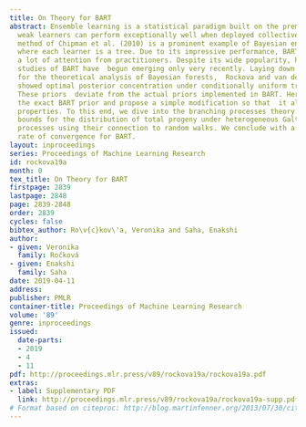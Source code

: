 ```yaml
---
title: On Theory for BART
abstract: Ensemble learning is a statistical paradigm built on the premise that  many
  weak learners can perform exceptionally well when deployed collectively. The BART
  method of Chipman et al. (2010) is a prominent example of Bayesian ensemble learning,
  where each learner is a tree. Due to its impressive performance, BART has received
  a lot of attention from practitioners. Despite its wide popularity, however, theoretical
  studies of BART have  begun emerging only very recently. Laying down foundation
  for the theoretical analysis of Bayesian forests,  Rockova and van der Pas (2017)
  showed optimal posterior concentration under conditionally uniform tree priors.
  These priors  deviate from the actual priors implemented in BART. Here, we study
  the exact BART prior and propose a simple modification so that  it also enjoys optimality
  properties. To this end, we dive into the branching processes theory. We obtain  tail
  bounds for the distribution of total progeny under heterogeneous Galton-Watson (GW)
  processes using their connection to random walks. We conclude with a result stating  optimal
  rate of convergence for BART.
layout: inproceedings
series: Proceedings of Machine Learning Research
id: rockova19a
month: 0
tex_title: On Theory for BART
firstpage: 2839
lastpage: 2848
page: 2839-2848
order: 2839
cycles: false
bibtex_author: Ro\v{c}kov\'a, Veronika and Saha, Enakshi
author:
- given: Veronika
  family: Ročková
- given: Enakshi
  family: Saha
date: 2019-04-11
address: 
publisher: PMLR
container-title: Proceedings of Machine Learning Research
volume: '89'
genre: inproceedings
issued:
  date-parts:
  - 2019
  - 4
  - 11
pdf: http://proceedings.mlr.press/v89/rockova19a/rockova19a.pdf
extras:
- label: Supplementary PDF
  link: http://proceedings.mlr.press/v89/rockova19a/rockova19a-supp.pdf
# Format based on citeproc: http://blog.martinfenner.org/2013/07/30/citeproc-yaml-for-bibliographies/
---
```

